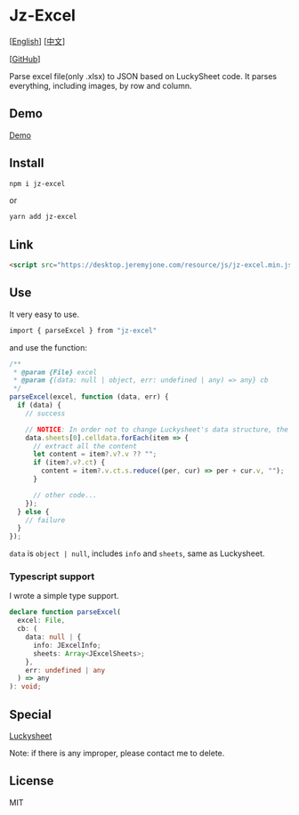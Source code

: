 # Jz-Excel

[[English](./README.md)] [[中文](./README_cn.md)]

[[GitHub](https://github.com/jeremyjone/jz-excel)]

Parse excel file(only .xlsx) to JSON based on LuckySheet code. It parses everything, including images, by row and column.

## Demo

[Demo](https://desktop.jeremyjone.com/example/jz-excel.html)

## Install

```bash
npm i jz-excel
```

or

```bash
yarn add jz-excel
```

## Link

```html
<script src="https://desktop.jeremyjone.com/resource/js/jz-excel.min.js"></script>
```

## Use

It very easy to use.

```bash
import { parseExcel } from "jz-excel"
```

and use the function:

```js
/**
 * @param {File} excel
 * @param {(data: null | object, err: undefined | any) => any} cb
 */
parseExcel(excel, function (data, err) {
  if (data) {
    // success

    // NOTICE: In order not to change Luckysheet's data structure, the text content may come in two formats that require some processing
    data.sheets[0].celldata.forEach(item => {
      // extract all the content
      let content = item?.v?.v ?? "";
      if (item?.v?.ct) {
        content = item?.v.ct.s.reduce((per, cur) => per + cur.v, "");
      }

      // other code...
    });
  } else {
    // failure
  }
});
```

`data` is `object | null`, includes `info` and `sheets`, same as Luckysheet.

### Typescript support

I wrote a simple type support.

```ts
declare function parseExcel(
  excel: File,
  cb: (
    data: null | {
      info: JExcelInfo;
      sheets: Array<JExcelSheets>;
    },
    err: undefined | any
  ) => any
): void;
```

## Special

[Luckysheet](https://github.com/mengshukeji/Luckysheet)

Note: if there is any improper, please contact me to delete.

## License

MIT
